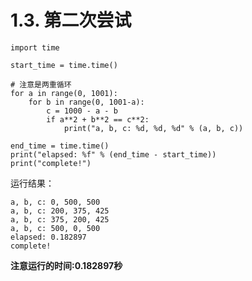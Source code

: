 # 1.3. 第二次尝试

    import time
    
    start_time = time.time()
    
    # 注意是两重循环
    for a in range(0, 1001):
        for b in range(0, 1001-a):
            c = 1000 - a - b
            if a**2 + b**2 == c**2:
                print("a, b, c: %d, %d, %d" % (a, b, c))
    
    end_time = time.time()
    print("elapsed: %f" % (end_time - start_time))
    print("complete!")


运行结果：

    a, b, c: 0, 500, 500
    a, b, c: 200, 375, 425
    a, b, c: 375, 200, 425
    a, b, c: 500, 0, 500
    elapsed: 0.182897
    complete!


**注意运行的时间:0.182897秒**